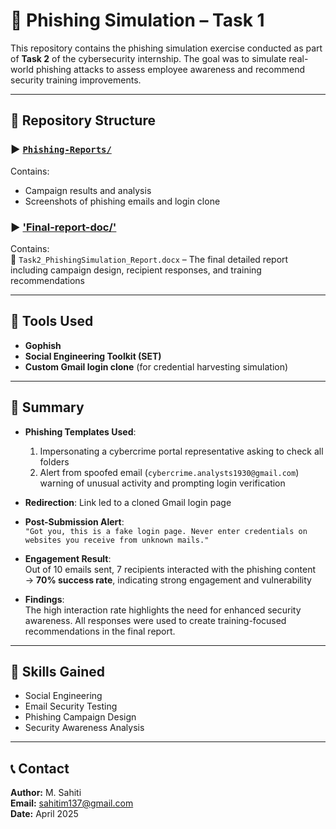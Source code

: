 # 🔐 Phishing Simulation  – Task 1

This repository contains the phishing simulation exercise conducted as part of **Task 2** of the cybersecurity internship. The goal was to simulate real-world phishing attacks to assess employee awareness and recommend security training improvements.

---

## 📁 Repository Structure  

### ▶️ [`Phishing-Reports/`](./GoPhishing/) 
Contains:  
- Campaign results and analysis  
- Screenshots of phishing emails and login clone   

### ▶️ ['Final-report-doc/'](./Final_Report/)  
Contains:  
📄 `Task2_PhishingSimulation_Report.docx` – The final detailed report including campaign design, recipient responses, and training recommendations  

---

## 🧰 Tools Used  
- **Gophish**  
- **Social Engineering Toolkit (SET)**  
- **Custom Gmail login clone** (for credential harvesting simulation)

---

## 📌 Summary  
- **Phishing Templates Used**:  
  1. Impersonating a cybercrime portal representative asking to check all folders  
  2. Alert from spoofed email (`cybercrime.analysts1930@gmail.com`) warning of unusual activity and prompting login verification  

- **Redirection**: Link led to a cloned Gmail login page  
- **Post-Submission Alert**:  
  `"Got you, this is a fake login page. Never enter credentials on websites you receive from unknown mails."`  

- **Engagement Result**:  
  Out of 10 emails sent, 7 recipients interacted with the phishing content  
  → **70% success rate**, indicating strong engagement and vulnerability  

- **Findings**:  
  The high interaction rate highlights the need for enhanced security awareness. All responses were used to create training-focused recommendations in the final report.

---

## 🧠 Skills Gained  
- Social Engineering  
- Email Security Testing  
- Phishing Campaign Design  
- Security Awareness Analysis

---

## 📞 Contact  
**Author:** M. Sahiti  
**Email:** sahitim137@gmail.com  
**Date:** April 2025
